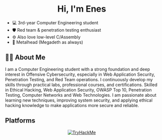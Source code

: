 <h1 align="center">Hi, I'm Enes </h1>

- 💻 3rd-year Computer Engineering student
- 🛡️ Red team & penetration testing enthusiast
- ⚙️ Also love low-level C/Assembly 
- 🎸 Metalhead (Megadeth as always)

## 🧑‍💻 About Me

I am a Computer Engineering student with a strong foundation and deep interest in Offensive Cybersecurity, especially in Web Application Security, Penetration Testing, and Red Team operations. I continuously develop my skills through practical labs, professional courses, and certifications. Skilled in Ethical Hacking, Web Application Security, OWASP Top 10, Penetration Testing, Computer Networks and Web Technologies. I am passionate about learning new techniques, improving system security, and applying ethical hacking knowledge to make applications more secure and reliable.

## Platforms

<p align="center">
  <a href="https://tryhackme.com/p/karmagedon" target="_blank">
    <img src="https://tryhackme-badges.s3.amazonaws.com/karmagedon.png" alt="TryHackMe" />
  </a>
</p>
